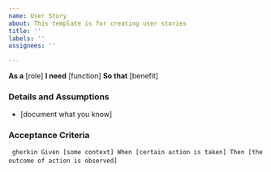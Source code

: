 ```yaml
---
name: User Story
about: This template is for creating user stories
title: ''
labels: ''
assignees: ''

---
```


**As a** [role]
**I need** [function]
**So that** [benefit]

### Details and Assumptions
* [document what you know]

### Acceptance Criteria

` ` ` gherkin
Given [some context]
When [certain action is taken]
Then [the outcome of action is observed]
` ` `
